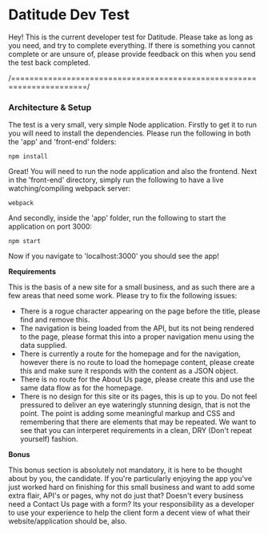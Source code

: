 # Datitude Dev Test #

Hey! This is the current developer test for Datitude. Please take as long as you need, and try to complete everything. If there is something you cannot complete or are unsure of, please provide feedback on this when you send the test back completed.

/======================================================================/

### Architecture & Setup ###

The test is a very small, very simple Node application. Firstly to get it to run you will need to install the dependencies. Please run the following in both the 'app' and 'front-end' folders:

```
npm install
```

Great! You will need to run the node application and also the frontend. Next in the 'front-end' directory, simply run the following to have a live watching/compiling webpack server:

```
webpack
```

And secondly, inside the 'app' folder, run the following to start the application on port 3000:

```
npm start
```

Now if you navigate to 'localhost:3000' you should see the app!

**Requirements**

This is the basis of a new site for a small business, and as such there are a few areas that need some work. Please try to fix the following issues:

- There is a rogue character appearing on the page before the title, please find and remove this.
- The navigation is being loaded from the API, but its not being rendered to the page, please format this into a proper navigation menu using the data supplied.
- There is currently a route for the homepage and for the navigation, however there is no route to load the homepage content, please create this and make sure it responds with the content as a JSON object.
- There is no route for the About Us page, please create this and use the same data flow as for the homepage.
- There is no design for this site or its pages, this is up to you. Do not feel pressured to deliver an eye wateringly stunning design, that is not the point. The point is adding some meaningful markup and CSS and remembering that there are elements that may be repeated. We want to see that you can interperet requirements in a clean, DRY (Don't repeat yourself) fashion.

**Bonus**

This bonus section is absolutely not mandatory, it is here to be thought about by you, the candidate. If you're particularly enjoying the app you've just worked hard on finishing for this small business and want to add some extra flair, API's or pages, why not do just that? Doesn't every business need a Contact Us page with a form? Its your responsibility as a developer to use your experience to help the client form a decent view of what their website/application should be, also.